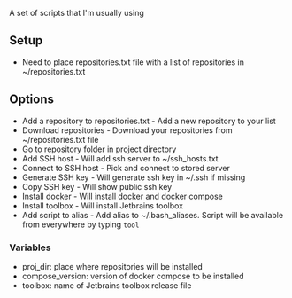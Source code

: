 A set of scripts that I'm usually using
## Setup
* Need to place repositories.txt file with a list of repositories in ~/repositories.txt
## Options
* Add a repository to repositories.txt - Add a new repository to your list
* Download repositories - Download your repositories from ~/repositories.txt file
* Go to repository folder in project directory
* Add SSH host - Will add ssh server to ~/ssh_hosts.txt
* Connect to SSH host - Pick and connect to stored server
* Generate SSH key - Will generate ssh key in ~/.ssh if missing
* Copy SSH key - Will show public ssh key
* Install docker - Will install docker and docker compose
* Install toolbox - Will install Jetbrains toolbox
* Add script to alias - Add alias to ~/.bash_aliases. Script will be available from everywhere by typing `tool`


### Variables
* proj_dir: place where repositories will be installed
* compose_version: version of docker compose to be installed
* toolbox: name of Jetbrains toolbox release file
